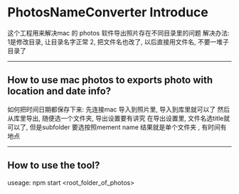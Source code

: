 # PhotosNameConverter Introduce
这个工程用来解决mac 的 photos 软件导出照片存在不同目录里的问题
解决办法:
1是修改目录, 让目录名字正常
2, 把文件名也改了, 以后直接用文件名, 不要一堆子目录了

---
## How to use mac photos to exports photo with location and date info?
如何把时间日期都保存下来:
先连接mac 导入到照片里, 导入到库里就可以了
然后从库里导出, 随便选一个文件夹, 导出设置要有讲究
在导出设置里, 文件名选title就可以了, 但是subfolder 要选按照mement name
结果就是单个文件夹 , 有时间有地点

---
## How to use the tool?
useage: npm start <root_folder_of_photos>